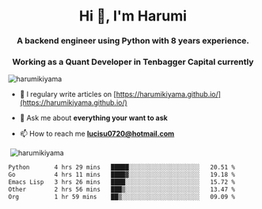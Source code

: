 <h1 align="center">Hi 👋, I'm Harumi</h1>
<h3 align="center">A backend engineer using <b>Python</b> with 8 years experience.</h3>
<h3 align="center">Working as a Quant Developer in <b>Tenbagger Capital</b> currently</h3>

<p align="left"> <img src="https://komarev.com/ghpvc/?username=harumikiyama" alt="harumikiyama" /> </p>


- 📝 I regulary write articles on [https://harumikiyama.github.io/](https://harumikiyama.github.io/)

- 💬 Ask me about **everything your want to ask**

- 📫 How to reach me **lucisu0720@hotmail.com**

<p>&nbsp;<img align="center" src="https://github-readme-stats.vercel.app/api?username=harumikiyama&show_icons=true" alt="harumikiyama" /></p>


<!--START_SECTION:waka-->

```txt
Python       4 hrs 29 mins   █████░░░░░░░░░░░░░░░░░░░░   20.51 %
Go           4 hrs 11 mins   ████▓░░░░░░░░░░░░░░░░░░░░   19.18 %
Emacs Lisp   3 hrs 26 mins   ████░░░░░░░░░░░░░░░░░░░░░   15.72 %
Other        2 hrs 56 mins   ███▒░░░░░░░░░░░░░░░░░░░░░   13.47 %
Org          1 hr 59 mins    ██▒░░░░░░░░░░░░░░░░░░░░░░   09.09 %
```

<!--END_SECTION:waka-->
